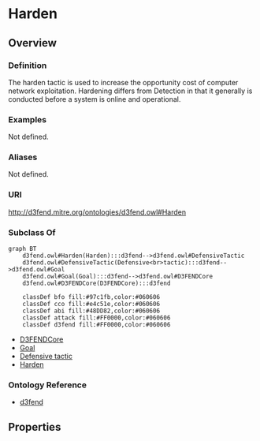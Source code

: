 # Harden

## Overview

### Definition
The harden tactic is used to increase the opportunity cost of computer network exploitation. Hardening differs from Detection in that it generally is conducted before a system is online and operational.

### Examples
Not defined.

### Aliases
Not defined.

### URI
http://d3fend.mitre.org/ontologies/d3fend.owl#Harden

### Subclass Of
```mermaid
graph BT
    d3fend.owl#Harden(Harden):::d3fend-->d3fend.owl#DefensiveTactic
    d3fend.owl#DefensiveTactic(Defensive<br>tactic):::d3fend-->d3fend.owl#Goal
    d3fend.owl#Goal(Goal):::d3fend-->d3fend.owl#D3FENDCore
    d3fend.owl#D3FENDCore(D3FENDCore):::d3fend
    
    classDef bfo fill:#97c1fb,color:#060606
    classDef cco fill:#e4c51e,color:#060606
    classDef abi fill:#48DD82,color:#060606
    classDef attack fill:#FF0000,color:#060606
    classDef d3fend fill:#FF0000,color:#060606
```

- [D3FENDCore](/docs/ontology/reference/model/D3FENDCore/D3FENDCore.md)
- [Goal](/docs/ontology/reference/model/D3FENDCore/Goal/Goal.md)
- [Defensive tactic](/docs/ontology/reference/model/D3FENDCore/Goal/Defensive%20tactic/Defensive%20tactic.md)
- [Harden](/docs/ontology/reference/model/D3FENDCore/Goal/Defensive%20tactic/Harden/Harden.md)


### Ontology Reference
- [d3fend](http://d3fend.mitre.org/ontologies/d3fend.owl#)

## Properties
